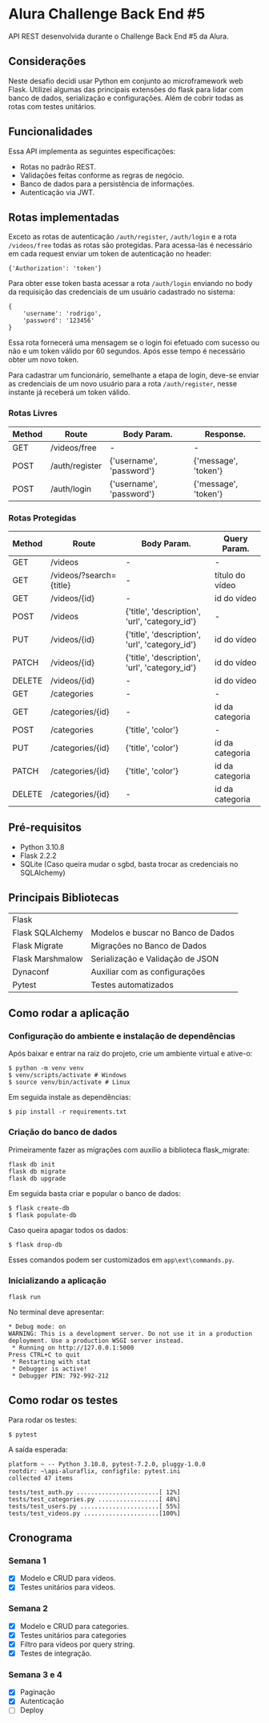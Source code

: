 # Alura Challenge Back End #5

API REST desenvolvida durante o Challenge Back End #5 da Alura.

## Considerações

Neste desafio decidi usar Python em conjunto ao microframework web Flask. 
Utilizei algumas das principais extensões do flask para lidar com banco de dados, serialização e configurações. Além de cobrir todas as rotas com testes unitários.

## Funcionalidades

Essa API implementa as seguintes especificações:
 - Rotas no padrão REST.
 - Validações feitas conforme as regras de negócio.
 - Banco de dados para a persistência de informações.
 - Autenticação via JWT.

## Rotas implementadas

Exceto as rotas de autenticação `/auth/register`, `/auth/login` e a rota `/videos/free` todas as rotas são protegidas. Para acessa-las é necessário em cada request enviar um token de autenticação no header:

`{'Authorization': 'token'}` 

Para obter esse token basta acessar a rota `/auth/login` enviando no body da requisição das credenciais de um usuário cadastrado no sistema: 

```
{
    'username': 'rodrigo',
    'password': '123456'
}
```

Essa rota fornecerá uma mensagem se o login foi efetuado com sucesso ou não e um token válido por 60 segundos. Após esse tempo é necessário obter um novo token.

Para cadastrar um funcionário, semelhante a etapa de login, deve-se enviar as credenciais de um novo usuário para a rota `/auth/register`, nesse instante já receberá um token válido.


### Rotas Livres

| Method | Route | Body Param. | Response.|
|--------|-------|-----|---------------|
| GET | /videos/free | - | - |
| POST | /auth/register | {'username', 'password'} | {'message', 'token'} |
| POST | /auth/login | {'username', 'password'} | {'message', 'token'} |

### Rotas Protegidas

| Method | Route | Body Param. | Query Param.|
|--------|-------|-----|---------------|
| GET | /videos | - | - |
| GET | /videos/?search={title} | - | título do vídeo |
| GET | /videos/{id} | - | id do vídeo |
| POST | /videos | {'title', 'description', 'url', 'category_id'} | - |
| PUT | /videos/{id} | {'title', 'description', 'url', 'category_id'} | id do vídeo |
| PATCH | /videos/{id} | {'title', 'description', 'url', 'category_id'} | id do vídeo |
| DELETE | /videos/{id} | - | id do vídeo |
| GET | /categories | - | - |
| GET | /categories/{id} | - | id da categoria |
| POST | /categories | {'title', 'color'} | - |
| PUT | /categories/{id} | {'title', 'color'} | id da categoria |
| PATCH | /categories/{id} | {'title', 'color'} | id da categoria |
| DELETE | /categories/{id} | - | id da categoria |

## Pré-requisitos
 - Python 3.10.8
 - Flask 2.2.2
 - SQLite (Caso queira mudar o sgbd, basta trocar as credenciais no SQLAlchemy)

## Principais Bibliotecas

|  | |
| ----------------  | --------------------------------- |
| Flask             |
| Flask SQLAlchemy  | Modelos e buscar no Banco de Dados       |
| Flask Migrate     | Migrações no Banco de Dados       |
| Flask Marshmalow  | Serialização e Validação de JSON |
| Dynaconf          | Auxiliar com as configurações     |
| Pytest            | Testes automatizados              |


## Como rodar a aplicação

### Configuração do ambiente e instalação de dependências

Após baixar e entrar na raiz do projeto, crie um ambiente virtual e ative-o:

```
$ python -m venv venv
$ venv/scripts/activate # Windows
$ source venv/bin/activate # Linux
```
Em seguida instale as dependências:
```
$ pip install -r requirements.txt
```

### Criação do banco de dados

Primeiramente fazer as migrações com auxílio a biblioteca flask_migrate:

```
flask db init
flask db migrate
flask db upgrade
```

Em seguida basta criar e popular o banco de dados:

```
$ flask create-db
$ flask populate-db
```

Caso queira apagar todos os dados:

```
$ flask drop-db
```

Esses comandos podem ser customizados em ```app\ext\commands.py```.

### Inicializando a aplicação

```
flask run
```

No terminal deve apresentar:

```
* Debug mode: on
WARNING: This is a development server. Do not use it in a production deployment. Use a production WSGI server instead.
 * Running on http://127.0.0.1:5000
Press CTRL+C to quit
 * Restarting with stat
 * Debugger is active!
 * Debugger PIN: 792-992-212
```

## Como rodar os testes

Para rodar os testes:

```
$ pytest
```
A saída esperada:
```
platform ~ -- Python 3.10.8, pytest-7.2.0, pluggy-1.0.0
rootdir: ~\api-aluraflix, configfile: pytest.ini
collected 47 items                                                                                                                                                                                 

tests/test_auth.py .......................[ 12%]
tests/test_categories.py .................[ 48%]
tests/test_users.py ......................[ 55%]
tests/test_videos.py .....................[100%]
```


## Cronograma

### Semana 1

- [x] Modelo e CRUD para videos.
- [x] Testes unitários para videos.

### Semana 2

- [x] Modelo e CRUD para categories.
- [x] Testes unitários para categories
- [x] Filtro para videos por query string.
- [x] Testes de integração.

### Semana 3 e 4

- [x] Paginação
- [x] Autenticação
- [ ] Deploy
